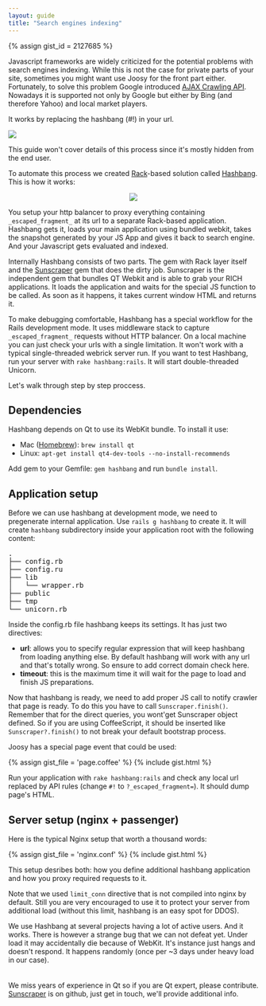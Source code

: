 ```yaml
---
layout: guide
title: "Search engines indexing"
---
```


{% assign gist_id = 2127685 %}

Javascript frameworks are widely criticized for the potential problems with search engines indexing. While this is not the case for private parts of your site, sometimes you might want use Joosy for the front part either. Fortunately, to solve this problem Google introduced [AJAX Crawling API](https://developers.google.com/webmasters/ajax-crawling/). Nowadays it is supported not only by Google but either by Bing (and therefore Yahoo) and local market players.

It works by replacing the hashbang (#!) in your url.

![](https://developers.google.com/webmasters/ajax-crawling/docs/images/crawlerserver2.png)

This guide won't cover details of this process since it's mostly hidden from the end user.

To automate this process we created [Rack](http://rack.github.com/)-based solution called [Hashbang](https://github.com/roundlake/hashbang). This is how it works:

<div style="text-align: center; width: 100%">
  <img src="http://f.cl.ly/items/2P0S2a0K0V2r3Y2Q1O33/hashbang.png" />
</div>

You setup your http balancer to proxy everything containing `_escaped_fragment_` at its url to a separate Rack-based application. Hashbang gets it, loads your main application using bundled webkit, takes the snapshot generated by your JS App and gives it back to search engine. And your Javascript gets evaluated and indexed.

Internally Hashbang consists of two parts. The gem with Rack layer itself and the [Sunscraper](https://github.com/roundlake/sunscraper) gem that does the dirty job. Sunscraper is the independent gem that bundles QT Webkit and is able to grab  your RICH applications. It loads the application and waits for the special JS function to be called. As soon as it happens, it takes current window HTML and returns it.

To make debugging comfortable, Hashbang has a special workflow for the Rails development mode. It uses middleware stack to capture `_escaped_fragment_` requests without HTTP balancer. On a local machine you can just check your urls with a single limitation. It won't work with a typical single-threaded webrick server run. If you want to test Hashbang, run your server with `rake hashbang:rails`. It will start double-threaded Unicorn.

Let's walk through step by step proccess.

## Dependencies

Hashbang depends on Qt to use its WebKit bundle. To install it use:

* Mac ([Homebrew](http://mxcl.github.com/homebrew/)): `brew install qt`
* Linux: `apt-get install qt4-dev-tools --no-install-recommends`

Add gem to your Gemfile: `gem hashbang` and run `bundle install`.

## Application setup

Before we can use hashbang at development mode, we need to pregenerate internal application. Use `rails g hashbang` to create it. It will create `hashbang` subdirectory inside your application root with the following content:

<div class="black_wheel">
  <pre>.
├── config.rb
├── config.ru
├── lib
│   └── wrapper.rb
├── public
├── tmp
└── unicorn.rb</pre>
</div>

Inside the config.rb file hashbang keeps its settings. It has just two directives:

* **url**: allows you to specify regular expression that will keep hashbang from loading anything else. By default hashbang will work with any url and that's totally wrong. So ensure to add correct domain check here.
* **timeout**: this is the maximum time it will wait for the page to load and finish JS preparations.

Now that hashbang is ready, we need to add proper JS call to notify crawler that page is ready. To do this you have to call `Sunscraper.finish()`. Remember that for the direct queries, you wont'get Sunscraper object defined. So if you are using CoffeeScript, it should be inserted like `Sunscraper?.finish()` to not break your default bootstrap process.

Joosy has a special page event that could be used:

{% assign gist_file = 'page.coffee' %}
{% include gist.html %}

Run your application with `rake hashbang:rails` and check any local url replaced by API rules (change `#!` to `?_escaped_fragment=`). It should dump page's HTML.

## Server setup (nginx + passenger)

Here is the typical Nginx setup that worth a thousand words:

{% assign gist_file = 'nginx.conf' %}
{% include gist.html %}

This setup desribes both: how you define additional hashbang application and how you proxy required requests to it.

Note that we used `limit_conn` directive that is not compiled into nginx by default. Still you are very encouraged to use it to protect your server from additional load (without this limit, hashbang is an easy spot for DDOS).

<div class="warning">
  <p style="padding-bottom: 20px">
    We use Hashbang at several projects having a lot of active users. And it works. There is however a strange bug that we can not defeat yet. Under load it may accidentally die because of WebKit. It's instance just hangs and doesn't respond. It happens randomly (once per ~3 days under heavy load in our case). 
  </p>
  <p>
    We miss years of experience in Qt so if you are Qt expert, please contribute. <a href="https://github.com/roundlake/sunscraper">Sunscraper</a> is on github, just get in touch, we'll provide additional info.
  </p>
</div>